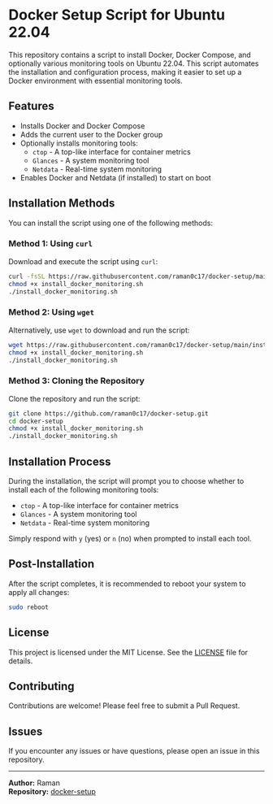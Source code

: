 # Docker Setup Script for Ubuntu 22.04

This repository contains a script to install Docker, Docker Compose, and optionally various monitoring tools on Ubuntu 22.04. This script automates the installation and configuration process, making it easier to set up a Docker environment with essential monitoring tools.

## Features

- Installs Docker and Docker Compose
- Adds the current user to the Docker group
- Optionally installs monitoring tools:
  - `ctop` - A top-like interface for container metrics
  - `Glances` - A system monitoring tool
  - `Netdata` - Real-time system monitoring
- Enables Docker and Netdata (if installed) to start on boot

## Installation Methods

You can install the script using one of the following methods:

### Method 1: Using `curl`

Download and execute the script using `curl`:

```bash
curl -fsSL https://raw.githubusercontent.com/raman0c17/docker-setup/main/install_docker_monitoring.sh -o install_docker_monitoring.sh
chmod +x install_docker_monitoring.sh
./install_docker_monitoring.sh
```

### Method 2: Using `wget`

Alternatively, use `wget` to download and run the script:

```bash
wget https://raw.githubusercontent.com/raman0c17/docker-setup/main/install_docker_monitoring.sh -O install_docker_monitoring.sh
chmod +x install_docker_monitoring.sh
./install_docker_monitoring.sh
```

### Method 3: Cloning the Repository

Clone the repository and run the script:

```bash
git clone https://github.com/raman0c17/docker-setup.git
cd docker-setup
chmod +x install_docker_monitoring.sh
./install_docker_monitoring.sh
```

## Installation Process

During the installation, the script will prompt you to choose whether to install each of the following monitoring tools:

- `ctop` - A top-like interface for container metrics
- `Glances` - A system monitoring tool
- `Netdata` - Real-time system monitoring

Simply respond with `y` (yes) or `n` (no) when prompted to install each tool.

## Post-Installation

After the script completes, it is recommended to reboot your system to apply all changes:

```bash
sudo reboot
```

## License

This project is licensed under the MIT License. See the [LICENSE](LICENSE) file for details.

## Contributing

Contributions are welcome! Please feel free to submit a Pull Request.

## Issues

If you encounter any issues or have questions, please open an issue in this repository.

---

**Author:** Raman  
**Repository:** [docker-setup](https://github.com/raman0c17/docker-setup)
